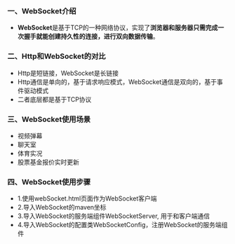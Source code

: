 ### 一、WebSocket介绍
* **WebSocket**是基于TCP的一种网络协议，实现了**浏览器和服务器只需完成一次握手就能创建持久性的连接，进行双向数据传输**。
### 二、Http和WebSocket的对比
* Http是短链接，WebSocket是长链接
* Http通信是单向的，基于请求响应模式，WebSocket通信是双向的，基于事件驱动模式
* 二者底层都是基于TCP协议
### 三、WebSocket使用场景
* 视频弹幕
* 聊天室
* 体育实况
* 股票基金报价实时更新
### 四、WebSocket使用步骤
* 1.使用webSocket.html页面作为WebSocket客户端
* 2.导入WebSocket的maven坐标
* 3.导入WebSocket的服务端组件WebSocketServer, 用于和客户端通信
* 4.导入WebSocket的配置类WebSocketConfig，注册WebSocket的服务端组件
